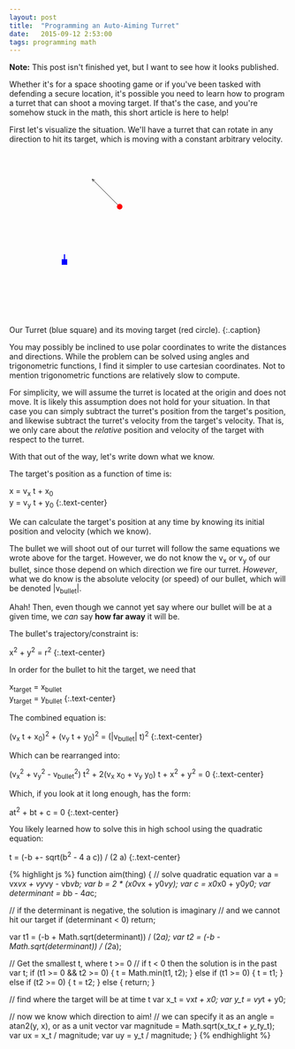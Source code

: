 ```yaml
---
layout: post
title:  "Programming an Auto-Aiming Turret"
date:   2015-09-12 2:53:00
tags: programming math
---
```


**Note:** This post isn't finished yet, but I want to see how it looks published.

Whether it's for a space shooting game or if you've been tasked with defending a secure location, it's possible you need to learn how to program a turret that can shoot a moving target. If that's the case, and you're somehow stuck in the math, this short article is here to help!

First let's visualize the situation. We'll have a turret that can rotate in any direction to hit its target, which is moving with a constant arbitrary velocity.

<svg width="300" height="300" class="figure-center">
  <path stroke="#333" stroke-width="1" fill="transparent"
    d="M200 100 l-50 -50 l2 5 m-2 -5 l5 2"
  />
  <circle cx="200" cy="100" r="5" stroke="transparent" fill="red" />
  <path stroke="blue" stroke-width="2" fill="transparent"
    d="M100 200 l0 -14"
  />
  <rect x="95" y="195" width="10" height="10" fill="blue" />
</svg>

Our Turret (blue square) and its moving target (red circle).
{:.caption}

You may possibly be inclined to use polar coordinates to write the distances and directions. While the problem can be solved using angles and trigonometric functions, I find it simpler to use cartesian coordinates. Not to mention trigonometric functions are relatively slow to compute.

For simplicity, we will assume the turret is located at the origin and does not move. It is likely this assumption does not hold for your situation. In that case you can simply subtract the turret's position from the target's position, and likewise subtract the turret's velocity from the target's velocity. That is, we only care about the _relative_ position and velocity of the target with respect to the turret.

With that out of the way, let's write down what we know.

The target's position as a function of time is:

x = v<sub>x</sub> t + x<sub>0</sub>  
y = v<sub>y</sub> t + y<sub>0</sub>
{:.text-center}

We can calculate the target's position at any time by knowing its initial position and velocity (which we know).

The bullet we will shoot out of our turret will follow the same equations we wrote above for the target. However, we do not know the v<sub>x</sub> or v<sub>y</sub> of our bullet, since those depend on which direction we fire our turret. _However_, what we do know is the absolute velocity (or speed) of our bullet, which will be denoted \|v<sub>bullet</sub>\|.

Ahah! Then, even though we cannot yet say where our bullet will be at a given time, we _can_ say **how far away** it will be.

The bullet's trajectory/constraint is:

x<sup>2</sup> + y<sup>2</sup> = r<sup>2</sup>
{:.text-center}

In order for the bullet to hit the target, we need that

x<sub>target</sub> = x<sub>bullet</sub>  
y<sub>target</sub> = y<sub>bullet</sub>
{:.text-center}

The combined equation is:

(v<sub>x</sub> t + x<sub>0</sub>)<sup>2</sup> + (v<sub>y</sub> t + y<sub>0</sub>)<sup>2</sup> = (\|v<sub>bullet</sub>\| t)<sup>2</sup>
{:.text-center}

Which can be rearranged into:

(v<sub>x</sub><sup>2</sup> + v<sub>y</sub><sup>2</sup> - v<sub>bullet</sub><sup>2</sup>) t<sup>2</sup> + 2(v<sub>x</sub> x<sub>0</sub> + v<sub>y</sub> y<sub>0</sub>) t + x<sup>2</sup> + y<sup>2</sup> = 0
{:.text-center}

Which, if you look at it long enough, has the form:

at<sup>2</sup> + bt + c = 0
{:.text-center}

You likely learned how to solve this in high school using the quadratic equation:

t = (-b +- sqrt(b<sup>2</sup> - 4 a c)) / (2 a)
{:.text-center}

{% highlight js %}
function aim(thing) {
  // solve quadratic equation
  var a = vx*vx + vy*vy - vb*vb;
  var b = 2 * (x0*vx + y0*vy);
  var c = x0*x0 + y0*y0;
  var determinant = b*b - 4*a*c;

  // if the determinant is negative, the solution is imaginary
  // and we cannot hit our target
  if (determinant < 0) return;

  var t1 = (-b + Math.sqrt(determinant)) / (2*a);
  var t2 = (-b - Math.sqrt(determinant)) / (2*a);

  // Get the smallest t, where t >= 0
  // if t < 0 then the solution is in the past
  var t;
  if (t1 >= 0 && t2 >= 0) {
    t = Math.min(t1, t2);
  } else if (t1 >= 0) {
    t = t1;
  } else if (t2 >= 0) {
    t = t2;
  } else {
    return;
  }

  // find where the target will be at time t
  var x_t = vx*t + x0;
  var y_t = vy*t + y0;

  // now we know which direction to aim!
  // we can specify it as an angle = atan2(y, x), or as a unit vector
  var magnitude = Math.sqrt(x_t*x_t + y_t*y_t);
  var ux = x_t / magnitude;
  var uy = y_t / magnitude;
}
{% endhighlight %}
